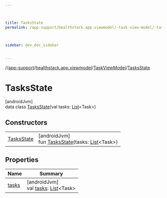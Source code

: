 ```yaml
---



title: TasksState
permalink: /app-support/healthstack.app.viewmodel/-task-view-model/-tasks-state/index.html



sidebar: dev_doc_sidebar


---
```




//[app-support](/app-support.html)/[healthstack.app.viewmodel](../../index.html)/[TaskViewModel](../index.html)/[TasksState](index.html)



# TasksState



[androidJvm]\
data class [TasksState](index.html)(val tasks: [List](https://kotlinlang.org/api/latest/jvm/stdlib/kotlin.collections/-list/index.html)&lt;Task&gt;)



## Constructors


| | |
|---|---|
| [TasksState](-tasks-state.html) | [androidJvm]<br>fun [TasksState](-tasks-state.html)(tasks: [List](https://kotlinlang.org/api/latest/jvm/stdlib/kotlin.collections/-list/index.html)&lt;Task&gt;) |


## Properties


| Name | Summary |
|---|---|
| [tasks](tasks.html) | [androidJvm]<br>val [tasks](tasks.html): [List](https://kotlinlang.org/api/latest/jvm/stdlib/kotlin.collections/-list/index.html)&lt;Task&gt; |



